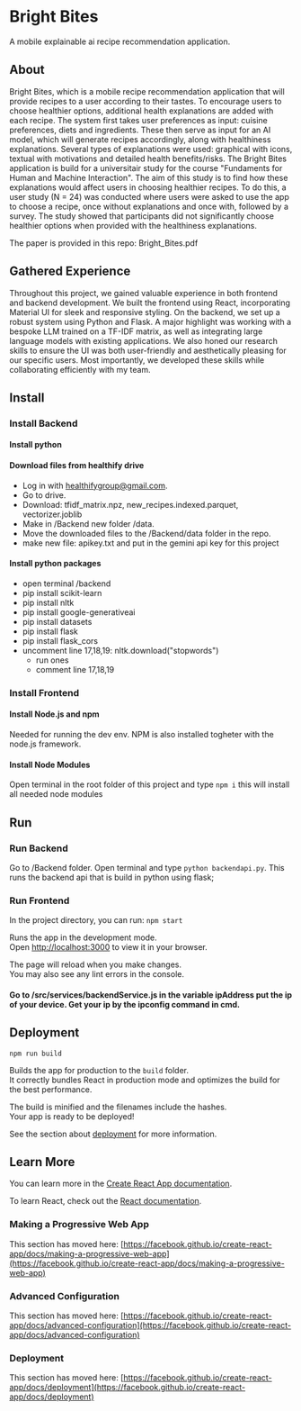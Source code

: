 # Bright Bites
A mobile explainable ai recipe recommendation application.
## About
Bright Bites, which is a mobile recipe recommendation application that will provide recipes to a user according to their tastes. 
To encourage users to choose healthier options, additional health explanations are added with each recipe. The system first takes user preferences as input:
cuisine preferences, diets and ingredients. These then serve as input for an AI model, which will generate recipes accordingly, along with healthiness explanations.
Several types of explanations were used: graphical with icons, textual with motivations and detailed health benefits/risks.
The Bright Bites application is build for a universitair study for the course "Fundaments for Human and Machine Interaction".
The aim of this study is to find how these explanations would affect users in choosing healthier recipes. 
To do this, a user study (N = 24) was conducted where users were asked to use the app to choose a recipe, once without explanations and once
with, followed by a survey. The study showed that participants did not significantly choose healthier options when provided with the healthiness explanations.

The paper is provided in this repo: Bright_Bites.pdf

## Gathered Experience
Throughout this project, we gained valuable experience in both frontend and backend development. We built the frontend using React, incorporating Material UI for sleek and responsive styling. On the backend, we set up a robust system using Python and Flask. A major highlight was working with a bespoke LLM trained on a TF-IDF matrix, as well as integrating large language models with existing applications. We also honed our research skills to ensure the UI was both user-friendly and aesthetically pleasing for our specific users. Most importantly, we developed these skills while collaborating efficiently with my team.

## Install

### Install Backend

#### Install python

#### Download files from healthify drive
- Log in with healthifygroup@gmail.com.
- Go to drive.
- Download: tfidf_matrix.npz, new_recipes.indexed.parquet, vectorizer.joblib
- Make in /Backend new folder /data.
- Move the downloaded files to the /Backend/data folder in the repo.
- make new file: apikey.txt and put in the gemini api key for this project

#### Install python packages
- open terminal /backend
- pip install scikit-learn
- pip install nltk
- pip install google-generativeai
- pip install datasets
- pip install flask
- pip install flask_cors
- uncomment line 17,18,19: nltk.download("stopwords")
  - run ones
  - comment line 17,18,19

### Install Frontend

#### Install Node.js and npm
Needed for running the dev env.
NPM is also installed togheter with the node.js framework.

#### Install Node Modules

Open terminal in the root folder of this project and type `npm i` this will install all needed node modules

## Run

### Run Backend
Go to /Backend folder. Open terminal and type `python backendapi.py`. This runs the backend api that is build in python using flask;

### Run Frontend

In the project directory, you can run: `npm start`

Runs the app in the development mode.\
Open [http://localhost:3000](http://localhost:3000) to view it in your browser.

The page will reload when you make changes.\
You may also see any lint errors in the console.

#### Go to /src/services/backendService.js in the variable ipAddress put the ip of your device. Get your ip by the ipconfig command in cmd.

## Deployment

`npm run build`

Builds the app for production to the `build` folder.\
It correctly bundles React in production mode and optimizes the build for the best performance.

The build is minified and the filenames include the hashes.\
Your app is ready to be deployed!

See the section about [deployment](https://facebook.github.io/create-react-app/docs/deployment) for more information.

## Learn More

You can learn more in the [Create React App documentation](https://facebook.github.io/create-react-app/docs/getting-started).

To learn React, check out the [React documentation](https://reactjs.org/).

### Making a Progressive Web App

This section has moved here: [https://facebook.github.io/create-react-app/docs/making-a-progressive-web-app](https://facebook.github.io/create-react-app/docs/making-a-progressive-web-app)

### Advanced Configuration

This section has moved here: [https://facebook.github.io/create-react-app/docs/advanced-configuration](https://facebook.github.io/create-react-app/docs/advanced-configuration)

### Deployment

This section has moved here: [https://facebook.github.io/create-react-app/docs/deployment](https://facebook.github.io/create-react-app/docs/deployment)
